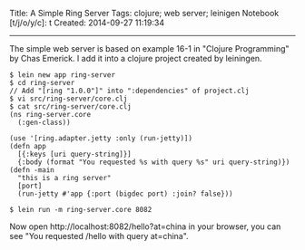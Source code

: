 Title: A Simple Ring Server
Tags: clojure; web server; leinigen
Notebook [t/j/o/y/c]: t
Created: 2014-09-27 11:19:34

------

The simple web server is based on example 16-1 in "Clojure Programming" by Chas Emerick. I add it into a clojure project created by leiningen.

    $ lein new app ring-server
    $ cd ring-server
    // Add "[ring "1.0.0"]" into ":dependencies" of project.clj
    $ vi src/ring-server/core.clj
    $ cat src/ring-server/core.clj
    (ns ring-server.core
      (:gen-class))

    (use '[ring.adapter.jetty :only (run-jetty)])
    (defn app
      [{:keys [uri query-string]}]
      {:body (format "You requested %s with query %s" uri query-string)})
    (defn -main
      "this is a ring server"
      [port]
      (run-jetty #'app {:port (bigdec port) :join? false}))

    $ lein run -m ring-server.core 8082

Now open http://localhost:8082/hello?at=china in your browser, you can see "You requested /hello with query at=china".
